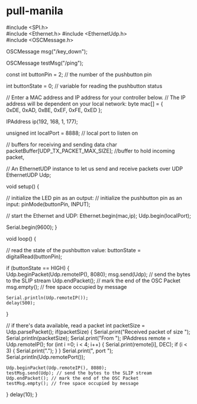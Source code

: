 pull-manila
===========


#include <SPI.h>         
#include <Ethernet.h>
#include <EthernetUdp.h>         
#include <OSCMessage.h>

OSCMessage msg("/key_down");

OSCMessage testMsg("/ping");

const int buttonPin = 2;     // the number of the pushbutton pin

int buttonState = 0;         // variable for reading the pushbutton status

// Enter a MAC address and IP address for your controller below.
// The IP address will be dependent on your local network:
byte mac[] = {  
  0xDE, 0xAD, 0xBE, 0xEF, 0xFE, 0xED };

IPAddress ip(192, 168, 1, 177);

unsigned int localPort = 8888;      // local port to listen on

// buffers for receiving and sending data
char packetBuffer[UDP_TX_PACKET_MAX_SIZE]; //buffer to hold incoming packet,

// An EthernetUDP instance to let us send and receive packets over UDP
EthernetUDP Udp;

void setup() {
  
   // initialize the LED pin as an output:
  // initialize the pushbutton pin as an input:
  pinMode(buttonPin, INPUT);   
  
  // start the Ethernet and UDP:
  Ethernet.begin(mac,ip);
  Udp.begin(localPort);

  Serial.begin(9600);
}

void loop() {
  
  // read the state of the pushbutton value:
  buttonState = digitalRead(buttonPin);
  

  if (buttonState == HIGH) {     
    Udp.beginPacket(Udp.remoteIP(), 8080);
    msg.send(Udp); // send the bytes to the SLIP stream
    Udp.endPacket(); // mark the end of the OSC Packet
    msg.empty(); // free space occupied by message
  
    Serial.println(Udp.remoteIP());  
    delay(500);
  } 
  
  // if there's data available, read a packet
  int packetSize = Udp.parsePacket();
  if(packetSize)
  {
    Serial.print("Received packet of size ");
    Serial.println(packetSize);
    Serial.print("From ");
    IPAddress remote = Udp.remoteIP();
    for (int i =0; i < 4; i++)
    {
      Serial.print(remote[i], DEC);
      if (i < 3)
      {
        Serial.print(".");
      }
    }
    Serial.print(", port ");
    Serial.println(Udp.remotePort());
    
    Udp.beginPacket(Udp.remoteIP(), 8080);
    testMsg.send(Udp); // send the bytes to the SLIP stream
    Udp.endPacket(); // mark the end of the OSC Packet
    testMsg.empty(); // free space occupied by message
    
  }
  delay(10);
}
